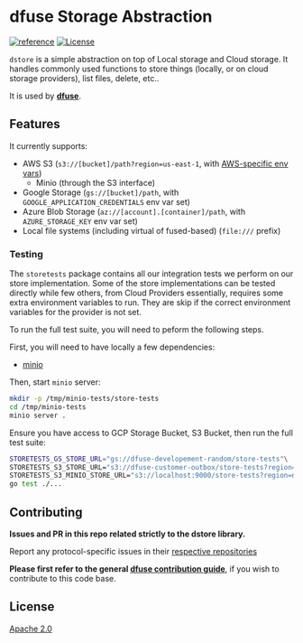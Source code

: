 # dfuse Storage Abstraction
[![reference](https://img.shields.io/badge/godoc-reference-5272B4.svg?style=flat-square)](https://pkg.go.dev/github.com/dfuse-io/dstore)
[![License](https://img.shields.io/badge/License-Apache%202.0-blue.svg)](https://opensource.org/licenses/Apache-2.0)

`dstore` is a simple abstraction on top of Local storage and Cloud
storage. It handles commonly used functions to store things (locally,
or on cloud storage providers), list files, delete, etc..

It is used by **[dfuse](https://github.com/dfuse-io/dfuse)**.

## Features

It currently supports:
* AWS S3 (`s3://[bucket]/path?region=us-east-1`, with [AWS-specific env vars](https://docs.aws.amazon.com/sdk-for-go/v1/developer-guide/configuring-sdk.html))
    * Minio (through the S3 interface)
* Google Storage (`gs://[bucket]/path`, with `GOOGLE_APPLICATION_CREDENTIALS` env var set)
* Azure Blob Storage (`az://[account].[container]/path`, with `AZURE_STORAGE_KEY` env var set)
* Local file systems (including virtual of fused-based) (`file:///` prefix)

### Testing

The `storetests` package contains all our integration tests we perform on our store implementation.
Some of the store implementations can be tested directly while few others, from Cloud Providers
essentially, requires some extra environment variables to run. They are skip if the correct
environment variables for the provider is not set.

To run the full test suite, you will need to peform the following steps.

First, you will need to have locally a few dependencies:
- [minio](https://github.com/minio/minio)

Then, start `minio` server:

```bash
mkdir -p /tmp/minio-tests/store-tests
cd /tmp/minio-tests
minio server .
```

Ensure you have access to GCP Storage Bucket, S3 Bucket, then run the full test suite:

```bash
STORETESTS_GS_STORE_URL="gs://dfuse-developement-random/store-tests"\
STORETESTS_S3_STORE_URL="s3://dfuse-customer-outbox/store-tests?region=us-east-2"\
STORETESTS_S3_MINIO_STORE_URL="s3://localhost:9000/store-tests?region=none&insecure=true&access_key_id=minioadmin&secret_access_key=minioadmin"\
go test ./...
```

## Contributing

**Issues and PR in this repo related strictly to the dstore library.**

Report any protocol-specific issues in their
[respective repositories](https://github.com/dfuse-io/dfuse#protocols)

**Please first refer to the general
[dfuse contribution guide](https://github.com/dfuse-io/dfuse/blob/master/CONTRIBUTING.md)**,
if you wish to contribute to this code base.

## License

[Apache 2.0](LICENSE)
